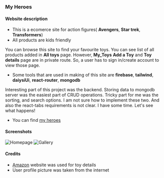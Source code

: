 ### My Heroes

#### Website description

* This is a ecomerce site for action figures( **Avengers**, **Star trek**, **Transformers**)
* All products are kids friendly

You can browse this site to find your favourite toys. You can see list of all products added in **All toys** page. However, **My_Toys** **Add a Toy** and **Toy details** page are in private route. So, a user has to sign in/create account to view those page.

* Some tools that are used in making  of this site are **firebase**, **tailwind**, **daiysiUi**, **react-router**, **mongodb**

Interesting part of this project was the backend. Storing data to mongodb server was the easiest part of CRUD operations. Tricky part for me was the sorting, and search options. I am not sure how to implement these two. And also the react-tabs requirements is not clear. I have some time. Let's see what happens!

* You can find [my heroes](https://my-heroes-83029.web.app/)

#### Screenshots 

![Homepage](https://i.ibb.co/3MxhyhX/Screenshot-from-2023-05-21-00-21-49.png)
![Gallery](https://i.ibb.co/XkC8FyB/Screenshot-from-2023-05-21-00-06-12.png)


#### Credits

* [Amazon](https://amazon.com) website was used for toy details
* User profile picture was taken from the internet